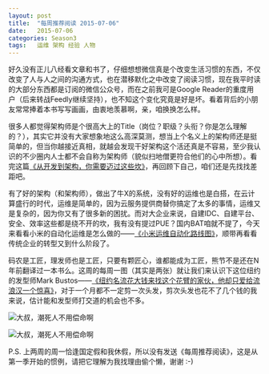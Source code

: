 ```yaml
---
layout: post
title:  "每周推荐阅读 2015-07-06"
date:   2015-07-06
categories: Season3
tags:   运维 架构 经验 人物
---
```


好久没有正儿八经看文章和书了，仔细想想微信真是个改变生活习惯的东西，不仅改变了人与人之间的沟通方式，也在潜移默化之中改变了阅读习惯，现在我平时读的大部分东西都是订阅的微信公众号，而在之前我可是Google Reader的重度用户（后来转战Feedly继续坚持），也不知这个变化究竟是好是坏。看着背后的小朋友常常捧着本书写写画画，由衷地羡慕啊，亲，咱换换怎么样。

很多人都觉得架构师是个很高大上的Title（岗位？职级？头衔？你是怎么理解的？），其实它并没有大家想象地这么高深莫测，想当上个名义上的架构师还是挺简单的，但当你越接近真相，就越会发现干好架构这个活还真是不容易，至少我认识的不少圈内人士都不会自称为架构师（貌似扫地僧更符合他们的心中所想）。看完这篇[《从开发到架构，你需要迈过这些坎》](http://mp.weixin.qq.com/s?__biz=MzA4NTU2MTg3MQ==&mid=208471948&idx=1&sn=4146d8e1103fb655a5d042b2f7779c90)，再回顾下自己，咱们还是先找找差距吧。

有了好的架构（和架构师），做出了牛X的系统，没有好的运维也是白搭，在云计算盛行的时代，运维是简单的，因为云服务提供商替你搞定了太多的事情，运维又是复杂的，因为你又有了很多新的困扰。而对大企业来说，自建IDC、自建平台、安全、效率这些都是绕不开的坎，我有没有提过PUE？国内BAT咱就不提了，今天来看看小米的自动化运维是怎么做的——[《小米运维自动化路线图》](http://mp.weixin.qq.com/s?__biz=MzA4Nzg5Nzc5OA==&mid=206570155&idx=1&sn=dcebd7a7a7b2b91bea910fa132636d4e)，顺带再看看传统企业的转型又到什么阶段了。

码农是工匠，理发师也是工匠，只要有颗匠心，谁都能成为工匠，熊节不是还在N年前翻译过一本书么。这周的每周一图（其实是两张）就让我们来认识下这位纽约的发型师Mark Bustos——[《纽约名流花大钱来找这个花臂的家伙，他却只爱给流浪汉一个惊喜》](http://mp.weixin.qq.com/s?__biz=MzA4NTg5MjMxNQ==&mid=208019099&idx=1&sn=7987728542a3e83f01504ca84f9eb3a0)，对于一个月都不一定剪一次头发，剪次头发也花不了几个钱的我来说，估计能和发型师打交道的机会也不多。

![大叔，潮死人不用偿命啊](http://mmbiz.qpic.cn/mmbiz/4fCJ5hFSCg1waicSsE8VfL2GqZV9TY7ymicNHI4M9ic4NFwBK9wBRlKkseibOsCicGyFQDd2iauRt8YEBOcsw555Grog/640?wx_fmt=jpeg&wxfrom=5)

![大叔，潮死人不用偿命啊](http://mmbiz.qpic.cn/mmbiz/4fCJ5hFSCg1waicSsE8VfL2GqZV9TY7ymNHjmqYfsuB5X54n1GcbEd0jLshvvhYNT3aiadYfggEic5BE2axbwuetw/640?wx_fmt=jpeg&wxfrom=5)

P.S.
上两周的周一恰逢国定假和我休假，所以没有发送《每周推荐阅读》，这是从第一季开始的惯例，请把它理解为我找理由偷个懒，谢谢 :-)